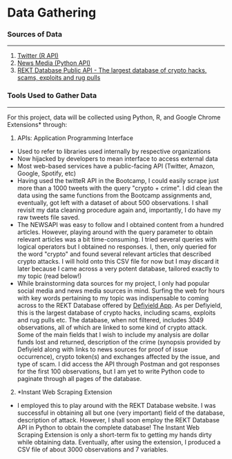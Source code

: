 # Data Gathering

### Sources of Data
---

1. [Twitter (R API)](https://www.rdocumentation.org/packages/twitteR/versions/1.1.9)
2. [News Media (Python API)](https://newsapi.org/docs/client-libraries/python)
3. [REKT Database Public API - The largest database of crypto hacks, scams, exploits and rug pulls](https://github.com/defiyield-app/api-docs/blob/main/README_Rekt_Database.md)

### Tools Used to Gather Data
---

For this project, data will be collected using Python, R, and Google Chrome Extensions* through:

1. APIs: Application Programming Interface
- Used to refer to libraries used internally by respective organizations
- Now hijacked by developers to mean interface to access external data
- Most web-based services have a public-facing API (Twitter, Amazon,
Google, Spotify, etc)
- Having used the twitteR API in the Bootcamp, I could easily scrape just more than a 1000 tweets with the query "crypto + crime". I did clean the data using the same functions from the Bootcamp assignments and, eventually, got left with a dataset of about 500 observations. I shall revisit my data cleaning procedure again and, importantly, I do have my raw tweets file saved.
- The NEWSAPI was easy to follow and I obtained content from a hundred articles. However, playing around with the query parameter to obtain relevant articles was a bit time-consuming. I tried several queries with logical operators but I obtained no responses. I, then, only queried for the word "crypto" and found several relevant articles that described crypto attacks. I will hold onto this CSV file for now but I may discard it later because I came across a very potent database, tailored exactly to my topic (read below!)
- While brainstorming data sources for my project, I only had popular social media and news media sources in mind. Surfing the web for hours with key words pertaining to my topic was indispensable to coming across to the REKT Database offered by [Defiyield App](https://defiyield.app/). As per Defiyield, this is the largest database of crypto hacks, including scams, exploits and rug pulls etc. The database, when not filtered, includes 3049 observations, all of which are linked to some kind of crypto attack. Some of the main fields that I wish to include my analysis are dollar funds lost and returned, description of the crime (synopsis provided by Defiyield along with links to news sources for proof of issue occurrence), crypto token(s) and exchanges affected by the issue, and type of scam. I did access the API through Postman and got responses for the first 100 observations, but I am yet to write Python code to paginate through all pages of the database.

2. *Instant Web Scraping Extension 
- I employed this to play around with the REKT Database website. I was successful in obtaining all but one (very important) field of the database, description of attack. However, I shall soon employ the REKT Database API in Python to obtain the complete database! The Instant Web Scraping Extension is only a short-term fix to getting my hands dirty while obtaining data. Eventually, after using the extension, I produced a CSV file of about 3000 observations and 7 variables. 

